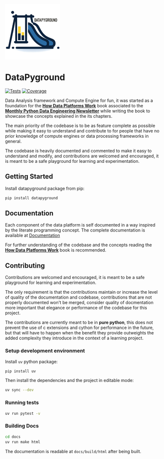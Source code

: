 <img src="docs/logo.png" alt="DataPyground" width="180"/>

# DataPyground

[![Tests](https://img.shields.io/github/actions/workflow/status/amol-/datapyground/pytest.yml?branch=main&label=tests)](https://github.com/amol-/datapyground/actions)
[![Coverage](https://img.shields.io/coveralls/github/amol-/datapyground)](https://coveralls.io/github/amol-/datapyground)

Data Analysis framework and Compute Engine for fun,
it was started as a foundation for the [**How Data Platforms Work**](https://github.com/amol-/datapyground/tree/main/book)
book associated to the [**Monthly Python Data Engineering Newsletter**](https://alessandromolina.substack.com/) 
while writing the book to showcase the concepts explained in the its chapters.

The main priority of the codebase is to be as feature complete
as possible while making it easy to understand and contribute to 
for people that have no prior knowledge of compute
engines or data processing frameworks in general.

The codebase is heavily documented and commented to make it easy to understand
and modify, and contributions are welcomed and encouraged, it is meant
to be a safe playground for learning and experimentation.

## Getting Started

Install datapyground package from pip:

```bash
pip install datapyground
```

## Documentation

Each component of the data platform is self documented in a way inspired
by the literate programming concept. The complete documentation
is available at [Documentation](http://alessandro.molina.fyi/datapyground/)

For further understanding of the codebase and the concepts
reading the [**How Data Platforms Work**](https://github.com/amol-/datapyground/tree/main/book) 
book is recommended.

## Contributing

Contributions are welcomed and encouraged, it is meant
to be a safe playground for learning and experimentation.

The only requirement is that the contributions maintain
or increase the level of quality of the documentation and codebase,
contributions that are not properly documented won't be merged,
consider quality of docmentation more important that elegance or performance
of the codebase for this project.

The contributions are currently meant to be in **pure python**,
this does not prevent the use of c extensions and cython for performance
in the future, but that will have to happen when the benefit they provide
outweights the added complexity they introduce in the context of a learning
project.

### Setup development environment

Install `uv` python package:

```bash
pip install uv
```

Then install the dependencies and the project in editable mode:

```bash
uv sync --dev
```

### Running tests

```bash
uv run pytest -v
```

### Building Docs

```bash
cd docs
uv run make html
```

The documentation is readable at ``docs/build/html``
after being built.
